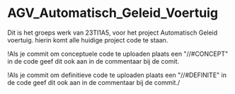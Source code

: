# AGV_Automatisch_Geleid_Voertuig
Dit is het groeps werk van 23TI1A5, voor het project Automatisch Geleid voertuig.
hierin komt alle huidige project code te staan.

!Als je commit om conceptuele code te uploaden plaats een "//#CONCEPT" in de code 
geef dit ook aan in de commentaar bij de comit.

!Als je commit om definitieve code te uploaden plaats een "//#DEFINITE" in de code
geef dit ook aan in de commentaar bij de commit./

